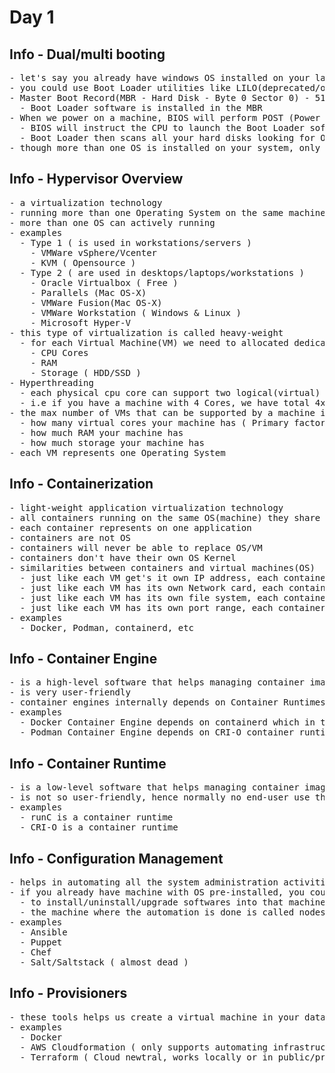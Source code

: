 # Day 1

## Info - Dual/multi booting
<pre>
- let's say you already have windows OS installed on your laptop, for R&D purpose you need some Linux OS
- you could use Boot Loader utilities like LILO(deprecated/outdated), GRUB, BootCamp(Mac)
- Master Boot Record(MBR - Hard Disk - Byte 0 Sector 0) - 512 bytes
  - Boot Loader software is installed in the MBR 
- When we power on a machine, BIOS will perform POST (Power On Self Test)
  - BIOS will instruct the CPU to launch the Boot Loader software residing in MBR
  - Boot Loader then scans all your hard disks looking for Operating Systems, if it finds more than one OS, it gives a menu for you to choose between those OS
- though more than one OS is installed on your system, only one can be actively running at any point of time
</pre>  

## Info - Hypervisor Overview
<pre>
- a virtualization technology
- running more than one Operating System on the same machine ( laptop/desktop/workstation/server )
- more than one OS can actively running
- examples
  - Type 1 ( is used in workstations/servers )
    - VMWare vSphere/Vcenter
    - KVM ( Opensource )
  - Type 2 ( are used in desktops/laptops/workstations )
    - Oracle Virtualbox ( Free )
    - Parallels (Mac OS-X)
    - VMWare Fusion(Mac OS-X)
    - VMWare Workstation ( Windows & Linux )
    - Microsoft Hyper-V
- this type of virtualization is called heavy-weight
  - for each Virtual Machine(VM) we need to allocated dedicated hardware resources
    - CPU Cores
    - RAM
    - Storage ( HDD/SSD )
- Hyperthreading
  - each physical cpu core can support two logical(virtual) core
  - i.e if you have a machine with 4 Cores, we have total 4x2 = 8 virtual cores
- the max number of VMs that can be supported by a machine is based on
  - how many virtual cores your machine has ( Primary factor )
  - how much RAM your machine has
  - how much storage your machine has
- each VM represents one Operating System
</pre>

## Info - Containerization
<pre>
- light-weight application virtualization technology
- all containers running on the same OS(machine) they share the hardware resources on the underlying os
- each container represents on one application
- containers are not OS
- containers will never be able to replace OS/VM
- containers don't have their own OS Kernel
- similarities between containers and virtual machines(OS)
  - just like each VM get's it own IP address, each container gets its own IP address 
  - just like each VM has its own Network card, each container has its own network card
  - just like each VM has its own file system, each container has its own file system
  - just like each VM has its own port range, each container has its own port range 0-65535 ports
- examples
  - Docker, Podman, containerd, etc
</pre>

## Info - Container Engine
<pre>
- is a high-level software that helps managing container images and containers
- is very user-friendly
- container engines internally depends on Container Runtimes to manage images and containers
- examples
  - Docker Container Engine depends on containerd which in turn depends on runC container runtime
  - Podman Container Engine depends on CRI-O container runtime
</pre>  

## Info - Container Runtime
<pre>
- is a low-level software that helps managing container images and containers
- is not so user-friendly, hence normally no end-user use this
- examples
  - runC is a container runtime
  - CRI-O is a container runtime
</pre>

## Info - Configuration Management
<pre>
- helps in automating all the system administration activities
- if you already have machine with OS pre-installed, you could use configuration management tools
  - to install/uninstall/upgrade softwares into that machine
  - the machine where the automation is done is called nodes ( Unix, Linux,Mac, Windows, Network Switches/Routers, etc., )
- examples
  - Ansible
  - Puppet
  - Chef
  - Salt/Saltstack ( almost dead )
</pre>

## Info - Provisioners
<pre>
- these tools helps us create a virtual machine in your data center, private/public cloud ( AWS, Azure, GCP, Digital Ocean etc., )
- examples
  - Docker
  - AWS Cloudformation ( only supports automating infrastructure in AWS environment )
  - Terraform ( Cloud newtral, works locally or in public/private/hybrid cloud )
</pre>
